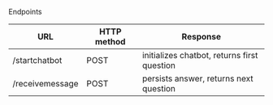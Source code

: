 Endpoints

| URL             | HTTP method | Response                                    |
|-----------------|-------------|---------------------------------------------|
| /startchatbot   | POST        | initializes chatbot, returns first question |
| /receivemessage | POST        | persists answer, returns next question      |
